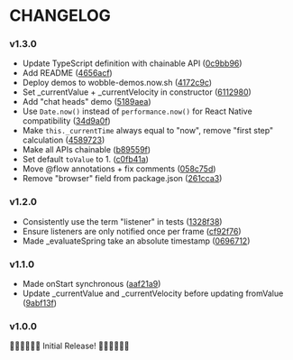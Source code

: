 # CHANGELOG

### v1.3.0

- Update TypeScript definition with chainable API ([0c9bb96](https://github.com/skevy/wobble/commit/0c9bb96eb66c716d4d3b057bb366d593ea9bc79e))
- Add README ([4656acf](https://github.com/skevy/wobble/commit/4656acf67f1a892ac81a1684d6516384eb900cd3
))
- Deploy demos to wobble-demos.now.sh ([4172c9c](https://github.com/skevy/wobble/commit/4172c9c13aa6877a7f3951c201ca33a4e3e37856
))
- Set _currentValue + _currentVelocity in constructor ([6112980](https://github.com/skevy/wobble/commit/61129802df8b2536264ceff46823e5e3911e9eef))
- Add "chat heads" demo ([5189aea](https://github.com/skevy/wobble/commit/5189aea291131816fd80dc834fac2885a72e58b1))
- Use `Date.now()` instead of `performance.now()` for React Native compatibility ([34d9a0f](https://github.com/skevy/wobble/commit/34d9a0fe6ef3ac24630c8524a0ac1229ed09fc08))
- Make `this._currentTime` always equal to "now", remove "first step" calculation ([4589723](https://github.com/skevy/wobble/commit/45897231dd8683f4e820d2030956fe34cb4866ee))
- Make all APIs chainable ([b89559f](https://github.com/skevy/wobble/commit/b89559fb6e83314098a673461d2225369f170d81))
- Set default `toValue` to 1. ([c0fb41a](https://github.com/skevy/wobble/commit/c0fb41a3d17f30fb1c5298cc3c2aa20af7fe55a8))
- Move @flow annotations + fix comments ([058c75d](https://github.com/skevy/wobble/commit/058c75d934a36c0e2a8f5dd5f34d5854ce664124))
- Remove "browser" field from package.json ([261cca3](https://github.com/skevy/wobble/commit/261cca3237837cf2650a9441fe1406bc41a37b73))

### v1.2.0

- Consistently use the term "listener" in tests ([1328f38](https://github.com/skevy/wobble/commit/1328f3878b7eea60611f4d722fa13d32e854826f))
- Ensure listeners are only notified once per frame ([cf92f76](https://github.com/skevy/wobble/commit/cf92f7670aae10dc776af1a624a5d2509d0f1b70))
- Made _evaluateSpring take an absolute timestamp ([0696712](https://github.com/skevy/wobble/commit/0696712d1352263d6dc09bc61e03be06be4f98ed))

### v1.1.0

- Made onStart synchronous ([aaf21a9](https://github.com/skevy/wobble/commit/aaf21a97435864b93122ed6480765a654713f888))
- Update _currentValue and _currentVelocity before updating fromValue ([9abf13f](https://github.com/skevy/wobble/commit/9abf13f8e1a107619a31c304750cd0363ad976ed))

### v1.0.0

🎉🎉🎉🎉🎉🎉 Initial Release! 🎉🎉🎉🎉🎉🎉